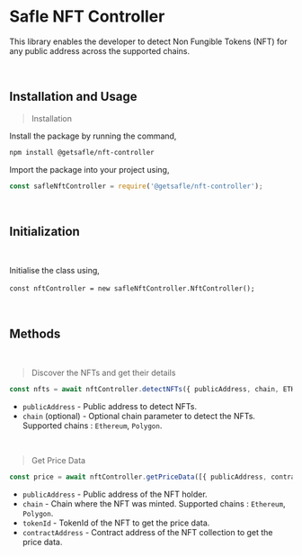 # **Safle NFT Controller**

This library enables the developer to detect Non Fungible Tokens (NFT) for any public address across the supported chains.

<br>

## **Installation and Usage**

> Installation

Install the package by running the command,

```sh
npm install @getsafle/nft-controller
```

Import the package into your project using,

```js
const safleNftController = require('@getsafle/nft-controller');
```

<br>

## Initialization

<br>

Initialise the class using,

`const nftController = new safleNftController.NftController();` 

<br>

## Methods

<br>

> Discover the NFTs and get their details

```js
const nfts = await nftController.detectNFTs({ publicAddress, chain, ETHNFTContinuation, PolygonNFTContinuation });
```

* `publicAddress` - Public address to detect NFTs.
* `chain` (optional) - Optional chain parameter to detect the NFTs. Supported chains : `Ethereum`, `Polygon`.

<br>

> Get Price Data

```js
const price = await nftController.getPriceData([{ publicAddress, contractAddress, tokenId, chain }]);
```

* `publicAddress` - Public address of the NFT holder.
* `chain` - Chain where the NFT was minted. Supported chains : `Ethereum`, `Polygon`.
* `tokenId` - TokenId of the NFT to get the price data.
* `contractAddress` - Contract address of the NFT collection to get the price data.
